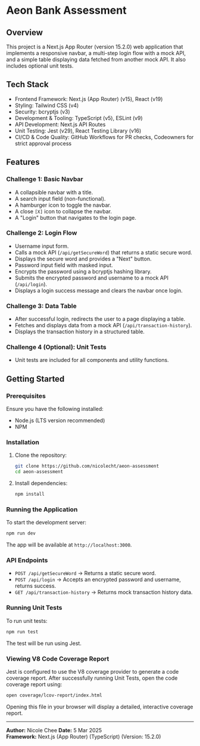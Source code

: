 # Aeon Bank Assessment

## Overview
This project is a Next.js App Router (version 15.2.0) web application that implements a responsive navbar, a multi-step login flow with a mock API, and a simple table displaying data fetched from another mock API. It also includes optional unit tests.

## Tech Stack
- Frontend Framework: Next.js (App Router) (v15), React (v19)
- Styling: Tailwind CSS (v4)
- Security: bcryptjs (v3)
- Development & Tooling: TypeScript (v5), ESLint (v9)
- API Development: Next.js API Routes
- Unit Testing: Jest (v29), React Testing Library (v16)
- CI/CD & Code Quality: GitHub Workflows for PR checks, Codeowners for strict approval process

## Features

### Challenge 1: Basic Navbar
- A collapsible navbar with a title.
- A search input field (non-functional).
- A hamburger icon to toggle the navbar.
- A close `[X]` icon to collapse the navbar.
- A "Login" button that navigates to the login page.

### Challenge 2: Login Flow
- Username input form.
- Calls a mock API (`/api/getSecureWord`) that returns a static secure word.
- Displays the secure word and provides a "Next" button.
- Password input field with masked input.
- Encrypts the password using a bcryptjs hashing library.
- Submits the encrypted password and username to a mock API (`/api/login`).
- Displays a login success message and clears the navbar once login.

### Challenge 3: Data Table
- After successful login, redirects the user to a page displaying a table.
- Fetches and displays data from a mock API (`/api/transaction-history`).
- Displays the transaction history in a structured table.

### Challenge 4 (Optional): Unit Tests
- Unit tests are included for all components and utility functions.

## Getting Started

### Prerequisites
Ensure you have the following installed:
- Node.js (LTS version recommended)
- NPM

### Installation
1. Clone the repository:
   ```sh
   git clone https://github.com/nicolecht/aeon-assessment
   cd aeon-assessment
   ```
2. Install dependencies:
   ```sh
   npm install
   ```

### Running the Application
To start the development server:
```sh
npm run dev
```
The app will be available at `http://localhost:3000`.

### API Endpoints
- `POST /api/getSecureWord` → Returns a static secure word.
- `POST /api/login` → Accepts an encrypted password and username, returns success.
- `GET /api/transaction-history` → Returns mock transaction history data.

### Running Unit Tests
To run unit tests:
```sh
npm run test
```
The test will be run using Jest.

### Viewing V8 Code Coverage Report
Jest is configured to use the V8 coverage provider to generate a code coverage report.
After successfully running Unit Tests, open the code coverage report using:
```sh
open coverage/lcov-report/index.html
```
Opening this file in your browser will display a detailed, interactive coverage report.

---
**Author:** Nicole Chee
**Date:** 5 Mar 2025  
**Framework:** Next.js (App Router) (TypeScript) (Version: 15.2.0)

